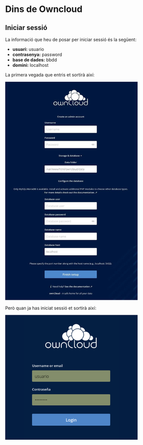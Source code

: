 # Dins de Owncloud

## Iniciar sessió

La informació que heu de posar per iniciar sessió és la següent:

* **usuari:** usuario
* **contrasenya:** password
* **base de dades:** bbdd
* **domini:** localhost

La primera vegada que entris et sortirà així:

<img src="/Registrarse.jpg" width="425" height="700" alt="Foto de donde hay que poner toda la información"/>

Però quan ja has iniciat sessió et sortirà així:

<img src="/Iniciar Sesion.png" width="425" height="400" alt="Foto de inicio de sesión"/>

